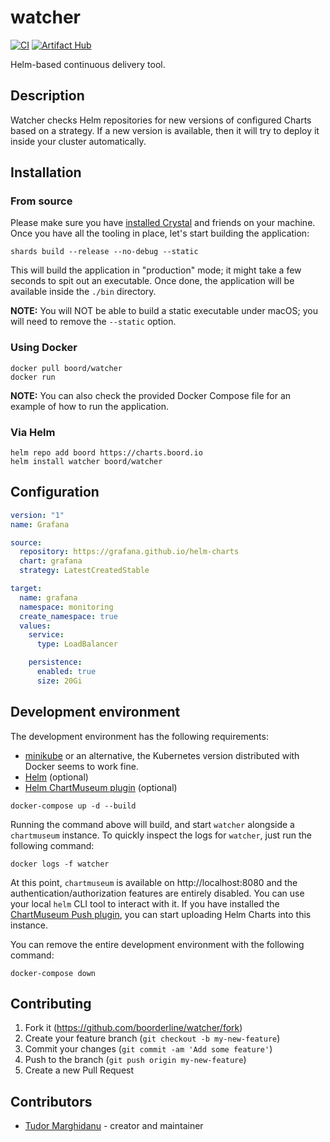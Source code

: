 # watcher

[![CI](https://github.com/boorderline/watcher/actions/workflows/CI.yml/badge.svg)](https://github.com/boorderline/watcher/actions/workflows/CI.yml)
[![Artifact Hub](https://img.shields.io/endpoint?url=https://artifacthub.io/badge/repository/boord)](https://artifacthub.io/packages/search?repo=boord)

Helm-based continuous delivery tool.

## Description

Watcher checks Helm repositories for new versions of configured Charts based on a strategy. If a new version is available, then it will try to deploy it inside your cluster automatically.

## Installation

### From source

Please make sure you have [installed Crystal](https://crystal-lang.org/install/) and friends on your machine. Once you have all the tooling in place, let's start building the application:

```
shards build --release --no-debug --static
```

This will build the application in "production" mode; it might take a few seconds to spit out an executable. Once done, the application will be available inside the `./bin` directory.

**NOTE:** You will NOT be able to build a static executable under macOS; you will need to remove the `--static` option.

### Using Docker

```
docker pull boord/watcher
docker run
```

**NOTE:** You can also check the provided Docker Compose file for an example of how to run the application.

### Via Helm

```
helm repo add boord https://charts.boord.io
helm install watcher boord/watcher
```

## Configuration

```yaml
version: "1"
name: Grafana

source:
  repository: https://grafana.github.io/helm-charts
  chart: grafana
  strategy: LatestCreatedStable

target:
  name: grafana
  namespace: monitoring
  create_namespace: true
  values:
    service:
      type: LoadBalancer

    persistence:
      enabled: true
      size: 20Gi
```

## Development environment

The development environment has the following requirements:

- [minikube](https://minikube.sigs.k8s.io/docs/) or an alternative, the Kubernetes version distributed with Docker seems to work fine.
- [Helm](https://helm.sh/docs/intro/install/) (optional)
- [Helm ChartMuseum plugin](https://github.com/chartmuseum/helm-push) (optional)

```
docker-compose up -d --build
```

Running the command above will build, and start `watcher` alongside a `chartmuseum` instance. To quickly inspect the logs for `watcher`, just run the following command:

```
docker logs -f watcher
```

At this point, `chartmuseum` is available on http://localhost:8080 and the authentication/authorization features are entirely disabled. You can use your local `helm` CLI tool to interact with it. If you have installed the [ChartMuseum Push plugin](https://github.com/chartmuseum/helm-push), you can start uploading Helm Charts into this instance.

You can remove the entire development environment with the following command:

```
docker-compose down
```

## Contributing

1. Fork it (<https://github.com/boorderline/watcher/fork>)
2. Create your feature branch (`git checkout -b my-new-feature`)
3. Commit your changes (`git commit -am 'Add some feature'`)
4. Push to the branch (`git push origin my-new-feature`)
5. Create a new Pull Request

## Contributors

- [Tudor Marghidanu](https://github.com/marghidanu) - creator and maintainer
